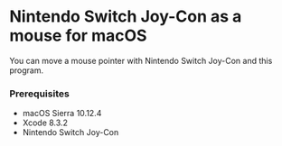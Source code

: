 # Nintendo Switch Joy-Con as a mouse for macOS

You can move a mouse pointer with Nintendo Switch Joy-Con and this program.

### Prerequisites

* macOS Sierra 10.12.4
* Xcode 8.3.2
* Nintendo Switch Joy-Con

